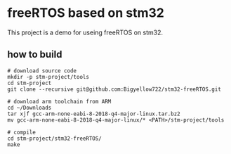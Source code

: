 # freeRTOS based on stm32

This project is a demo for useing freeRTOS on stm32.

## how to build

```shell
# download source code
mkdir -p stm-project/tools
cd stm-project
git clone --recursive git@github.com:Bigyellow722/stm32-freeRTOS.git

# download arm toolchain from ARM
cd ~/Downloads
tar xjf gcc-arm-none-eabi-8-2018-q4-major-linux.tar.bz2
mv gcc-arm-none-eabi-8-2018-q4-major-linux/* <PATH>/stm-project/tools

# compile
cd stm-project/stm32-freeRTOS/
make
```

